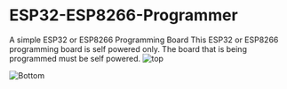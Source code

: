 # ESP32-ESP8266-Programmer
A simple ESP32 or ESP8266 Programming Board
This ESP32 or ESP8266 programming board is self powered only. The board that is being programmed must be self powered.
![top](https://user-images.githubusercontent.com/4991664/66270119-4aa15880-e826-11e9-83b4-fbfdd6cec1c2.jpg)

![Bottom](https://user-images.githubusercontent.com/4991664/66270161-79b7ca00-e826-11e9-95e7-ddd988300b41.png)
